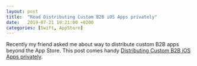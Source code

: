 ```yaml
---
layout: post
title:  "Read Distributing Custom B2B iOS Apps privately"
date:   2019-07-21 19:21:00 +0200
categories: [Swift, AppStore]
---
```

Recently my friend asked me about way to distribute custom B2B apps beyond the App Store. This post comes handy [Distributing Custom B2B iOS Apps privately](https://www.coletiv.com/blog/distribute-custom-b2b-ios-app/).
